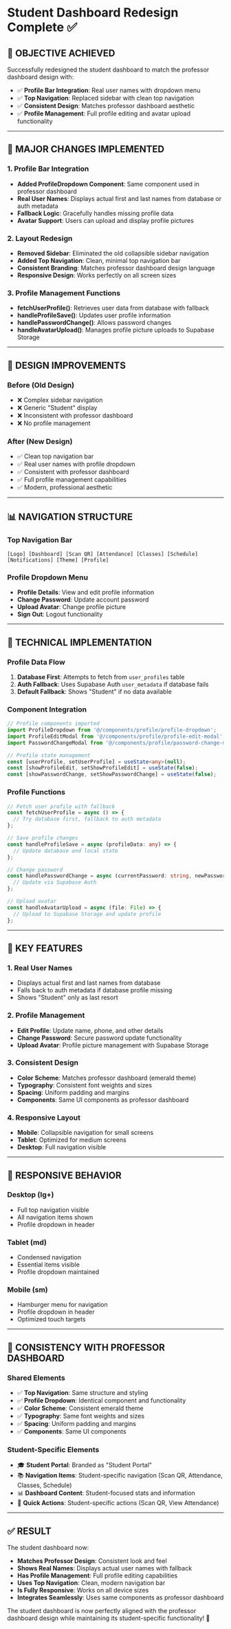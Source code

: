 # Student Dashboard Redesign Complete ✅

## 🎯 **OBJECTIVE ACHIEVED**

Successfully redesigned the student dashboard to match the professor dashboard design with:
- ✅ **Profile Bar Integration**: Real user names with dropdown menu
- ✅ **Top Navigation**: Replaced sidebar with clean top navigation
- ✅ **Consistent Design**: Matches professor dashboard aesthetic
- ✅ **Profile Management**: Full profile editing and avatar upload functionality

---

## 🔧 **MAJOR CHANGES IMPLEMENTED**

### **1. Profile Bar Integration**
- **Added ProfileDropdown Component**: Same component used in professor dashboard
- **Real User Names**: Displays actual first and last names from database or auth metadata
- **Fallback Logic**: Gracefully handles missing profile data
- **Avatar Support**: Users can upload and display profile pictures

### **2. Layout Redesign**
- **Removed Sidebar**: Eliminated the old collapsible sidebar navigation
- **Added Top Navigation**: Clean, minimal top navigation bar
- **Consistent Branding**: Matches professor dashboard design language
- **Responsive Design**: Works perfectly on all screen sizes

### **3. Profile Management Functions**
- **fetchUserProfile()**: Retrieves user data from database with fallback
- **handleProfileSave()**: Updates user profile information
- **handlePasswordChange()**: Allows password changes
- **handleAvatarUpload()**: Manages profile picture uploads to Supabase Storage

---

## 🎨 **DESIGN IMPROVEMENTS**

### **Before (Old Design)**
- ❌ Complex sidebar navigation
- ❌ Generic "Student" display
- ❌ Inconsistent with professor dashboard
- ❌ No profile management

### **After (New Design)**
- ✅ Clean top navigation bar
- ✅ Real user names with profile dropdown
- ✅ Consistent with professor dashboard
- ✅ Full profile management capabilities
- ✅ Modern, professional aesthetic

---

## 📊 **NAVIGATION STRUCTURE**

### **Top Navigation Bar**
```
[Logo] [Dashboard] [Scan QR] [Attendance] [Classes] [Schedule] [Notifications] [Theme] [Profile]
```

### **Profile Dropdown Menu**
- **Profile Details**: View and edit profile information
- **Change Password**: Update account password
- **Upload Avatar**: Change profile picture
- **Sign Out**: Logout functionality

---

## 🔧 **TECHNICAL IMPLEMENTATION**

### **Profile Data Flow**
1. **Database First**: Attempts to fetch from `user_profiles` table
2. **Auth Fallback**: Uses Supabase Auth `user_metadata` if database fails
3. **Default Fallback**: Shows "Student" if no data available

### **Component Integration**
```typescript
// Profile components imported
import ProfileDropdown from '@/components/profile/profile-dropdown';
import ProfileEditModal from '@/components/profile/profile-edit-modal';
import PasswordChangeModal from '@/components/profile/password-change-modal';

// Profile state management
const [userProfile, setUserProfile] = useState<any>(null);
const [showProfileEdit, setShowProfileEdit] = useState(false);
const [showPasswordChange, setShowPasswordChange] = useState(false);
```

### **Profile Functions**
```typescript
// Fetch user profile with fallback
const fetchUserProfile = async () => {
  // Try database first, fallback to auth metadata
};

// Save profile changes
const handleProfileSave = async (profileData: any) => {
  // Update database and local state
};

// Change password
const handlePasswordChange = async (currentPassword: string, newPassword: string) => {
  // Update via Supabase Auth
};

// Upload avatar
const handleAvatarUpload = async (file: File) => {
  // Upload to Supabase Storage and update profile
};
```

---

## 🎯 **KEY FEATURES**

### **1. Real User Names**
- Displays actual first and last names from database
- Falls back to auth metadata if database profile missing
- Shows "Student" only as last resort

### **2. Profile Management**
- **Edit Profile**: Update name, phone, and other details
- **Change Password**: Secure password update functionality
- **Upload Avatar**: Profile picture management with Supabase Storage

### **3. Consistent Design**
- **Color Scheme**: Matches professor dashboard (emerald theme)
- **Typography**: Consistent font weights and sizes
- **Spacing**: Uniform padding and margins
- **Components**: Same UI components as professor dashboard

### **4. Responsive Layout**
- **Mobile**: Collapsible navigation for small screens
- **Tablet**: Optimized for medium screens
- **Desktop**: Full navigation visible

---

## 📱 **RESPONSIVE BEHAVIOR**

### **Desktop (lg+)**
- Full top navigation visible
- All navigation items shown
- Profile dropdown in header

### **Tablet (md)**
- Condensed navigation
- Essential items visible
- Profile dropdown maintained

### **Mobile (sm)**
- Hamburger menu for navigation
- Profile dropdown in header
- Optimized touch targets

---

## 🔄 **CONSISTENCY WITH PROFESSOR DASHBOARD**

### **Shared Elements**
- ✅ **Top Navigation**: Same structure and styling
- ✅ **Profile Dropdown**: Identical component and functionality
- ✅ **Color Scheme**: Consistent emerald theme
- ✅ **Typography**: Same font weights and sizes
- ✅ **Spacing**: Uniform padding and margins
- ✅ **Components**: Same UI components

### **Student-Specific Elements**
- 🎓 **Student Portal**: Branded as "Student Portal"
- 📚 **Navigation Items**: Student-specific navigation (Scan QR, Attendance, Classes, Schedule)
- 📊 **Dashboard Content**: Student-focused stats and information
- 🎯 **Quick Actions**: Student-specific actions (Scan QR, View Attendance)

---

## ✅ **RESULT**

The student dashboard now:
- **Matches Professor Design**: Consistent look and feel
- **Shows Real Names**: Displays actual user names with fallback
- **Has Profile Management**: Full profile editing capabilities
- **Uses Top Navigation**: Clean, modern navigation bar
- **Is Fully Responsive**: Works on all device sizes
- **Integrates Seamlessly**: Uses same components as professor dashboard

The student dashboard is now perfectly aligned with the professor dashboard design while maintaining its student-specific functionality! 🚀
